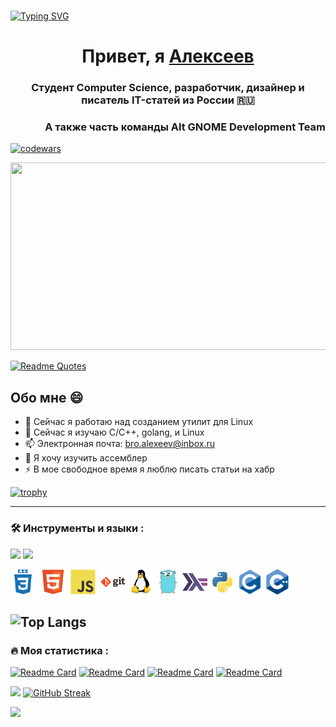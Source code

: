 
<img src="https://komarev.com/ghpvc/?username=alexeev-engineer&style=flat-square&color=blue" alt=""/>

[![Typing SVG](https://readme-typing-svg.herokuapp.com?color=%2336BCF7&lines=Developer+Designer+Writer)](https://git.io/typing-svg)

<h1 align="center">Привет, я <a href="https://daniilshat.ru/" target="_blank">Алексеев</a> 
<h3 align="center">Студент Computer Science, разработчик, дизайнер и писатель IT-статей из России 🇷🇺</h3>
<h3 align="right">А также часть команды Alt GNOME Development Team</h3>

[![codewars](https://www.codewars.com/users/alexeev-engineer/badges/large)](https://www.codewars.com/users/alexeev-engineer)

<div align="center">
  <img src="https://media.giphy.com/media/dWesBcTLavkZuG35MI/giphy.gif" width="600" height="300"/>
</div>

[![Readme Quotes](https://quotes-github-readme.vercel.app/api?type=horizontal&theme=dark)](https://github.com/piyushsuthar/github-readme-quotes)

## Обо мне 😄

- 🔭 Сейчас я работаю над созданием утилит для Linux
- 🌱 Сейчас я изучаю C/C++, golang, и Linux
- 📫 Электронная почта: bro.alexeev@inbox.ru
- 🤔 Я хочу изучить ассемблер
- :zap: В мое свободное время я люблю писать статьи на хабр

[![trophy](https://github-profile-trophy.vercel.app/?username=alexeev-engineer)](https://github.com/ryo-ma/github-profile-trophy)

---

### :hammer_and_wrench: Инструменты и языки :

![](https://github-profile-summary-cards.vercel.app/api/cards/most-commit-language?username=alexeev-engineer)
![](https://github-profile-summary-cards.vercel.app/api/cards/repos-per-language?username=alexeev-engineer)

<div>
  <img src="https://github.com/devicons/devicon/blob/master/icons/css3/css3-plain-wordmark.svg"  title="CSS3" alt="CSS" width="40" height="40"/>&nbsp;
  <img src="https://github.com/devicons/devicon/blob/master/icons/html5/html5-original.svg" title="HTML5" alt="HTML" width="40" height="40"/>&nbsp;
  <img src="https://github.com/devicons/devicon/blob/master/icons/javascript/javascript-original.svg" title="JavaScript" alt="JavaScript" width="40" height="40"/>&nbsp;
  <img src="https://github.com/devicons/devicon/blob/master/icons/git/git-original-wordmark.svg" title="Git" **alt="Git" width="40" height="40"/>
  <img src="https://github.com/devicons/devicon/blob/master/icons/linux/linux-original.svg" title="Linux" **alt="Linux" width="40" height="40"/>
  <img src="https://github.com/devicons/devicon/blob/master/icons/go/go-original.svg" title="GoLang" **alt="GoLang" width="40" height="40"/>
  <img src="https://github.com/devicons/devicon/blob/master/icons/haskell/haskell-original.svg" title="Haskell" **alt="Haskell" width="40" height="40"/>
  <img src="https://github.com/devicons/devicon/blob/master/icons/python/python-original.svg" title="Python" **alt="Python" width="40" height="40"/>
  <img src="https://github.com/devicons/devicon/blob/master/icons/c/c-original.svg" title="C" **alt="C" width="40" height="40"/>
  <img src="https://github.com/devicons/devicon/blob/master/icons/cplusplus/cplusplus-original.svg" title="C++" **alt="C++" width="40" height="40"/>
</div>

![Top Langs](https://github-readme-stats.vercel.app/api/top-langs/?username=alexeev-engineer&hide=css,html)
---

### :fire: Моя статистика :

[![Readme Card](https://github-readme-stats.vercel.app/api/pin/?username=alexeev-engineer&repo=aiocryptogram)](https://github.com/alexeev-engineer/aiocryptogram)
[![Readme Card](https://github-readme-stats.vercel.app/api/pin/?username=alexeev-engineer&repo=zennet)](https://github.com/alexeev-engineer/zennet)
[![Readme Card](https://github-readme-stats.vercel.app/api/pin/?username=alexeev-engineer&repo=OpenDaSA)](https://github.com/alexeev-engineer/OpenDaSA)
[![Readme Card](https://github-readme-stats.vercel.app/api/pin/?username=alexeev-engineer&repo=linutils)](https://github.com/alexeev-engineer/linutils)

![](https://github-profile-summary-cards.vercel.app/api/cards/profile-details?username=alexeev-engineer)
[![GitHub Streak](https://github-readme-streak-stats.herokuapp.com/?user=alexeev-engineer&locale=ru&mode=weekly)](https://git.io/streak-stats)

![](https://github-profile-summary-cards.vercel.app/api/cards/stats?username=alexeev-engineer)



